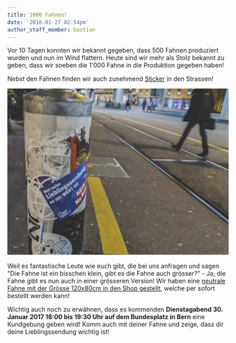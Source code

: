 ```yaml
---
title: 1000 Fahnen!
date: '2018-01-27 02:54pm'
author_staff_member: bastian
---
```

Vor 10 Tagen konnten wir bekannt gegeben, dass 500 Fahnen produziert wurden und nun im Wind flattern. Heute sind wir mehr als Stolz bekannt zu geben, dass wir soeben die 1'000 Fahne in die Produktion gegeben haben!

Nebst den Fahnen finden wir auch zunehmend [Sticker](https://fahne.meinelieblingssendung.ch/products/sticker) in den Strassen!

![null](/images/2018-01-25.jpg)

Weil es fantastische Leute wie euch gibt, die bei uns anfragen und sagen "Die Fahne ist ein bisschen klein, gibt es die Fahne auch grösser?" - Ja, die Fahne gibt es nun auch in einer grösseren Version! Wir haben eine [neutrale Fahne mit der Grösse 120x80cm in den Shop gestellt](https://fahne.meinelieblingssendung.ch/products/lieblingssendung), welche per sofort bestellt werden kann!

Wichtig auch noch zu erwähnen, dass es kommenden **Dienstagabend 30. Januar 2017 18:00 bis 19:30 Uhr auf dem Bundesplatz in Bern** eine Kundgebung geben wird! Komm auch mit deiner Fahne und zeige, dass dir deine Lieblingssendung wichtig ist!
